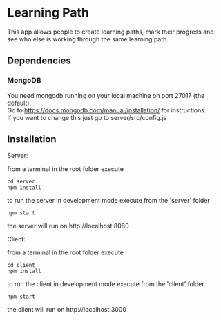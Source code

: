 # Learning Path

This app allows people to create learning paths, mark their progress and see who else is working through the same learning path.

## Dependencies

### MongoDB
You need mongodb running on your local machine on port 27017 (the default).  
Go to https://docs.mongodb.com/manual/installation/ for instructions.  
If you want to change this just go to server/src/config.js  

## Installation

Server:  

from a terminal in the root folder execute  

```
cd server
npm install
```

to run the server in development mode execute from the 'server' folder  

```
npm start
```

the server will run on http://localhost:8080  

Client:  

from a terminal in the root folder execute  

```
cd client
npm install
```

to run the client in development mode execute from the 'client' folder  

```
npm start
```  

the client will run on http://localhost:3000  

